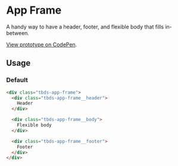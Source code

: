 # App Frame

A handy way to have a header, footer, and flexible body that fills in-between.

[View prototype on CodePen][codepen].

[codepen]: https://codepen.io/thoughtbot/pen/YzzREyL

## Usage

### Default

```html
<div class="tbds-app-frame">
  <div class="tbds-app-frame__header">
    Header
  </div>

  <div class="tbds-app-frame__body">
    Flexible body
  </div>

  <div class="tbds-app-frame__footer">
    Footer
  </div>
</div>
```
